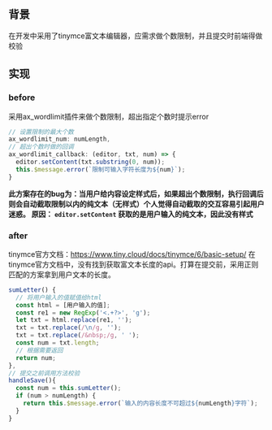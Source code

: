 ## 背景
在开发中采用了tinymce富文本编辑器，应需求做个数限制，并且提交时前端得做校验


## 实现
### before
采用ax_wordlimit插件来做个数限制，超出指定个数时提示error
```js
// 设置限制的最大个数
ax_wordlimit_num: numLength,
// 超出个数时做的回调
ax_wordlimit_callback: (editor, txt, num) => {
  editor.setContent(txt.substring(0, num));
  this.$message.error(`限制可输入字符长度为${num}`);
}
```
**此方案存在的bug为：当用户给内容设定样式后，如果超出个数限制，执行回调后则会自动截取限制以内的纯文本（无样式）个人觉得自动截取的交互容易引起用户迷惑。
原因： `editor.setContent` 获取的是用户输入的纯文本，因此没有样式**


### after
tinymce官方文档：https://www.tiny.cloud/docs/tinymce/6/basic-setup/
在tinymce官方文档中，没有找到获取富文本长度的api。打算在提交前，采用正则匹配的方案拿到用户文本的长度。
```js
sumLetter() {
  // 将用户输入的值赋值给html
  const html = [用户输入的值];
  const re1 = new RegExp('<.+?>', 'g');
  let txt = html.replace(re1, '');
  txt = txt.replace(/\n/g, '');
  txt = txt.replace(/&nbsp;/g, ' ');
  const num = txt.length;
  // 根据需要返回
  return num;
},
// 提交之前调用方法校验
handleSave(){
  const num = this.sumLetter();
  if (num > numLength) {
    return this.$message.error(`输入的内容长度不可超过${numLength}字符`);
  }
}
```
